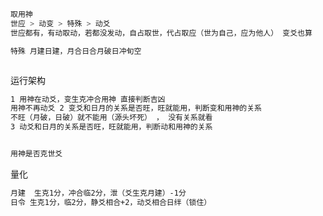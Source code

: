 

```sh
取用神
世应 > 动变	> 特殊 > 动爻
世应都有，有动取动，若都没发动，自占取世，代占取应（世为自己，应为他人） 变爻也算

特殊 月建日建，月合日合月破日冲旬空



```



运行架构

```sh
1 用神在动爻，变生克冲合用神	直接判断吉凶
用神不再动爻 2 变爻和日月的关系是否旺，旺就能用，判断变和用神的关系
不旺（月破，日破）就不能用（源头坏死） ， 没有关系就看
3 动爻和日月的关系是否旺，旺就能用，判断动和用神的关系


用神是否克世爻
```



量化

```sh
月建	生克1分，冲合临2分，泄（爻生克月建）-1分
日令 生克1分，临2分，静爻相合+2，动爻相合日绊（锁住）
```

